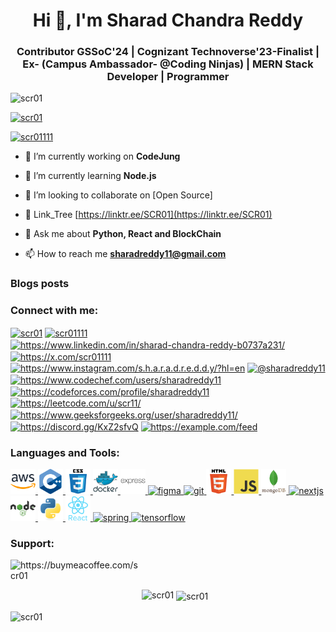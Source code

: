 <h1 align="center">Hi 👋, I'm Sharad Chandra Reddy</h1>
<h3 align="center"> Contributor GSSoC'24 | Cognizant Technoverse'23-Finalist | Ex- (Campus Ambassador- @Coding Ninjas) | MERN Stack Developer | Programmer </h3>

<p align="left"> <img src="https://komarev.com/ghpvc/?username=scr01&label=Profile%20views&color=0e75b6&style=flat" alt="scr01" /> </p>

<p align="left"> <a href="https://github.com/ryo-ma/github-profile-trophy"><img src="https://github-profile-trophy.vercel.app/?username=scr01" alt="scr01" /></a> </p>

<p align="left"> <a href="https://twitter.com/scr01111" target="blank"><img src="https://img.shields.io/twitter/follow/scr01111?logo=twitter&style=for-the-badge" alt="scr01111" /></a> </p>

- 🔭 I’m currently working on **CodeJung**

- 🌱 I’m currently learning **Node.js**

- 👯 I’m looking to collaborate on [Open Source]

- 🌴 Link_Tree [https://linktr.ee/SCR01](https://linktr.ee/SCR01)

- 💬 Ask me about **Python, React and BlockChain**

- 📫 How to reach me **sharadreddy11@gmail.com**

### Blogs posts
<!-- BLOG-POST-LIST:START -->
<!-- BLOG-POST-LIST:END -->

<h3 align="left">Connect with me:</h3>
<p align="left">
<a href="https://dev.to/scr01" target="blank"><img align="center" src="https://raw.githubusercontent.com/rahuldkjain/github-profile-readme-generator/master/src/images/icons/Social/devto.svg" alt="scr01" height="30" width="40" /></a>
<a href="https://twitter.com/scr01111" target="blank"><img align="center" src="https://raw.githubusercontent.com/rahuldkjain/github-profile-readme-generator/master/src/images/icons/Social/twitter.svg" alt="scr01111" height="30" width="40" /></a>
<a href="https://linkedin.com/in/https://www.linkedin.com/in/sharad-chandra-reddy-b0737a231/" target="blank"><img align="center" src="https://raw.githubusercontent.com/rahuldkjain/github-profile-readme-generator/master/src/images/icons/Social/linked-in-alt.svg" alt="https://www.linkedin.com/in/sharad-chandra-reddy-b0737a231/" height="30" width="40" /></a>
<a href="https://stackoverflow.com/users/https://x.com/scr01111" target="blank"><img align="center" src="https://raw.githubusercontent.com/rahuldkjain/github-profile-readme-generator/master/src/images/icons/Social/stack-overflow.svg" alt="https://x.com/scr01111" height="30" width="40" /></a>
<a href="https://instagram.com/https://www.instagram.com/s.h.a.r.a.d.r.e.d.d.y/?hl=en" target="blank"><img align="center" src="https://raw.githubusercontent.com/rahuldkjain/github-profile-readme-generator/master/src/images/icons/Social/instagram.svg" alt="https://www.instagram.com/s.h.a.r.a.d.r.e.d.d.y/?hl=en" height="30" width="40" /></a>
<a href="https://medium.com/@sharadreddy11" target="blank"><img align="center" src="https://raw.githubusercontent.com/rahuldkjain/github-profile-readme-generator/master/src/images/icons/Social/medium.svg" alt="@sharadreddy11" height="30" width="40" /></a>
<a href="https://www.codechef.com/users/https://www.codechef.com/users/sharadreddy11" target="blank"><img align="center" src="https://cdn.jsdelivr.net/npm/simple-icons@3.1.0/icons/codechef.svg" alt="https://www.codechef.com/users/sharadreddy11" height="30" width="40" /></a>
<a href="https://codeforces.com/profile/https://codeforces.com/profile/sharadreddy11" target="blank"><img align="center" src="https://raw.githubusercontent.com/rahuldkjain/github-profile-readme-generator/master/src/images/icons/Social/codeforces.svg" alt="https://codeforces.com/profile/sharadreddy11" height="30" width="40" /></a>
<a href="https://www.leetcode.com/https://leetcode.com/u/scr11/" target="blank"><img align="center" src="https://raw.githubusercontent.com/rahuldkjain/github-profile-readme-generator/master/src/images/icons/Social/leet-code.svg" alt="https://leetcode.com/u/scr11/" height="30" width="40" /></a>
<a href="https://auth.geeksforgeeks.org/user/https://www.geeksforgeeks.org/user/sharadreddy11/" target="blank"><img align="center" src="https://raw.githubusercontent.com/rahuldkjain/github-profile-readme-generator/master/src/images/icons/Social/geeks-for-geeks.svg" alt="https://www.geeksforgeeks.org/user/sharadreddy11/" height="30" width="40" /></a>
<a href="https://discord.gg/https://discord.gg/KxZ2sfvQ" target="blank"><img align="center" src="https://raw.githubusercontent.com/rahuldkjain/github-profile-readme-generator/master/src/images/icons/Social/discord.svg" alt="https://discord.gg/KxZ2sfvQ" height="30" width="40" /></a>
<a href="/https://example.com/feed" target="blank"><img align="center" src="https://raw.githubusercontent.com/rahuldkjain/github-profile-readme-generator/master/src/images/icons/Social/rss.svg" alt="https://example.com/feed" height="30" width="40" /></a>
</p>

<h3 align="left">Languages and Tools:</h3>
<p align="left"> <a href="https://aws.amazon.com" target="_blank" rel="noreferrer"> <img src="https://raw.githubusercontent.com/devicons/devicon/master/icons/amazonwebservices/amazonwebservices-original-wordmark.svg" alt="aws" width="40" height="40"/> </a> <a href="https://www.w3schools.com/cpp/" target="_blank" rel="noreferrer"> <img src="https://raw.githubusercontent.com/devicons/devicon/master/icons/cplusplus/cplusplus-original.svg" alt="cplusplus" width="40" height="40"/> </a> <a href="https://www.w3schools.com/css/" target="_blank" rel="noreferrer"> <img src="https://raw.githubusercontent.com/devicons/devicon/master/icons/css3/css3-original-wordmark.svg" alt="css3" width="40" height="40"/> </a> <a href="https://www.docker.com/" target="_blank" rel="noreferrer"> <img src="https://raw.githubusercontent.com/devicons/devicon/master/icons/docker/docker-original-wordmark.svg" alt="docker" width="40" height="40"/> </a> <a href="https://expressjs.com" target="_blank" rel="noreferrer"> <img src="https://raw.githubusercontent.com/devicons/devicon/master/icons/express/express-original-wordmark.svg" alt="express" width="40" height="40"/> </a> <a href="https://www.figma.com/" target="_blank" rel="noreferrer"> <img src="https://www.vectorlogo.zone/logos/figma/figma-icon.svg" alt="figma" width="40" height="40"/> </a> <a href="https://git-scm.com/" target="_blank" rel="noreferrer"> <img src="https://www.vectorlogo.zone/logos/git-scm/git-scm-icon.svg" alt="git" width="40" height="40"/> </a> <a href="https://www.w3.org/html/" target="_blank" rel="noreferrer"> <img src="https://raw.githubusercontent.com/devicons/devicon/master/icons/html5/html5-original-wordmark.svg" alt="html5" width="40" height="40"/> </a> <a href="https://developer.mozilla.org/en-US/docs/Web/JavaScript" target="_blank" rel="noreferrer"> <img src="https://raw.githubusercontent.com/devicons/devicon/master/icons/javascript/javascript-original.svg" alt="javascript" width="40" height="40"/> </a> <a href="https://www.mongodb.com/" target="_blank" rel="noreferrer"> <img src="https://raw.githubusercontent.com/devicons/devicon/master/icons/mongodb/mongodb-original-wordmark.svg" alt="mongodb" width="40" height="40"/> </a> <a href="https://nextjs.org/" target="_blank" rel="noreferrer"> <img src="https://cdn.worldvectorlogo.com/logos/nextjs-2.svg" alt="nextjs" width="40" height="40"/> </a> <a href="https://nodejs.org" target="_blank" rel="noreferrer"> <img src="https://raw.githubusercontent.com/devicons/devicon/master/icons/nodejs/nodejs-original-wordmark.svg" alt="nodejs" width="40" height="40"/> </a> <a href="https://www.python.org" target="_blank" rel="noreferrer"> <img src="https://raw.githubusercontent.com/devicons/devicon/master/icons/python/python-original.svg" alt="python" width="40" height="40"/> </a> <a href="https://reactjs.org/" target="_blank" rel="noreferrer"> <img src="https://raw.githubusercontent.com/devicons/devicon/master/icons/react/react-original-wordmark.svg" alt="react" width="40" height="40"/> </a> <a href="https://spring.io/" target="_blank" rel="noreferrer"> <img src="https://www.vectorlogo.zone/logos/springio/springio-icon.svg" alt="spring" width="40" height="40"/> </a> <a href="https://www.tensorflow.org" target="_blank" rel="noreferrer"> <img src="https://www.vectorlogo.zone/logos/tensorflow/tensorflow-icon.svg" alt="tensorflow" width="40" height="40"/> </a> </p>

<h3 align="left">Support:</h3>
<p><a href="https://www.buymeacoffee.com/https://buymeacoffee.com/scr01"> <img align="left" src="https://cdn.buymeacoffee.com/buttons/v2/default-yellow.png" height="50" width="210" alt="https://buymeacoffee.com/scr01" /></a></p><br><br>

<p><img align="left" src="https://github-readme-stats.vercel.app/api/top-langs?username=scr01&show_icons=true&locale=en&layout=compact" alt="scr01" /></p>

<p>&nbsp;<img align="center" src="https://github-readme-stats.vercel.app/api?username=scr01&show_icons=true&locale=en" alt="scr01" /></p>

<p><img align="center" src="https://github-readme-streak-stats.herokuapp.com/?user=scr01&" alt="scr01" /></p>
